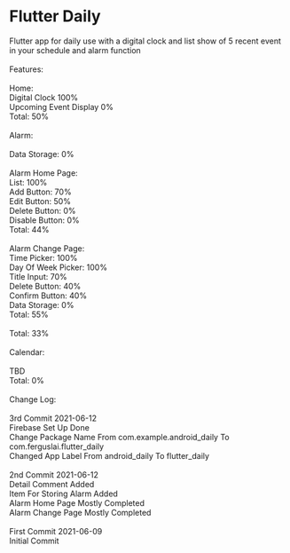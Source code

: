 # Flutter Daily
 Flutter app for daily use with a digital clock and list show of 5 recent event in your schedule and alarm function\
\
Features:\
\
Home:\
Digital Clock 100%\
Upcoming Event Display 0%\
Total: 50%\
\
Alarm:\
\
Data Storage: 0%\
\
Alarm Home Page:\
List: 100%\
Add Button: 70%\
Edit Button: 50%\
Delete Button: 0%\
Disable Button: 0%\
Total: 44%\
\
Alarm Change Page:\
Time Picker: 100%\
Day Of Week Picker: 100%\
Title Input: 70%\
Delete Button: 40%\
Confirm Button: 40%\
Data Storage: 0%\
Total: 55%\
\
Total: 33%\
\
Calendar:\
\
TBD\
Total: 0%\
\
Change Log:\
\
3rd Commit 2021-06-12\
Firebase Set Up Done\
Change Package Name From com.example.android_daily To com.ferguslai.flutter_daily\
Changed App Label From android_daily To flutter_daily\
\
2nd Commit 2021-06-12\
Detail Comment Added\
Item For Storing Alarm Added\
Alarm Home Page Mostly Completed\
Alarm Change Page Mostly Completed\
\
First Commit 2021-06-09\
Initial Commit